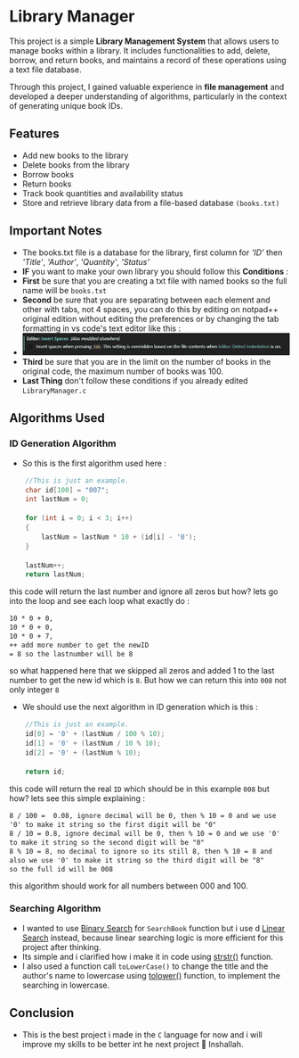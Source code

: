 # Library Manager

This project is a simple **Library Management System** that allows users to manage books within a library. It includes functionalities to add, delete, borrow, and return books, and maintains a record of these operations using a text file database.

Through this project, I gained valuable experience in **file management** and developed a deeper understanding of algorithms, particularly in the context of generating unique book IDs.

## Features

- Add new books to the library
- Delete books from the library 
- Borrow books
- Return books
- Track book quantities and availability status
- Store and retrieve library data from a file-based database `(books.txt)`

## Important Notes

- The books.txt file is a database for the library, first column for _'ID'_ then _'Title'_, _'Author'_, _'Quantity'_, _'Status'_
- **IF** you want to make your own library you should follow this **Conditions** :
- **First** be sure that you are creating a txt file with named books so the full name will be `books.txt`
- **Second** be sure that you are separating between each element and other with tabs, not 4 spaces, you can do this by editing on notpad++ original edition without editing the preferences or by changing the tab formatting in vs code's text editor like this :
- ![alt text](Images//image.png)
- **Third** be sure that you are in the limit on the number of books in the original code, the maximum number of books was 100.
- **Last Thing** don't follow these conditions if you already edited `LibraryManager.c`

## Algorithms Used

### ID Generation Algorithm

- So this is the first algorithm used here :

```c
	//This is just an example.
 	char id[100] = "007";
    int lastNum = 0;

    for (int i = 0; i < 3; i++)
    {
        lastNum = lastNum * 10 + (id[i] - '0');
    }

    lastNum++;
	return lastNum;
```

this code will return the last number and ignore all zeros but how? lets go into the loop and see each loop what exactly do :

```
10 * 0 + 0,
10 * 0 + 0,
10 * 0 + 7,
++ add more number to get the newID
= 8 so the lastnumber will be 8
```

so what happened here that we skipped all zeros and added 1 to the last number to get the new id which is `8`. But how we can return this into `008` not only integer `8`

- We should use the next algorithm in ID generation which is this :

```c
	//This is just an example.
 	id[0] = '0' + (lastNum / 100 % 10);
    id[1] = '0' + (lastNum / 10 % 10);
    id[2] = '0' + (lastNum % 10);

    return id;
```

this code will return the real `ID` which should be in this example `008` but how? lets see this simple explaining :

```
8 / 100 =  0.08, ignore decimal will be 0, then % 10 = 0 and we use '0' to make it string so the first digit will be "0"
8 / 10 = 0.8, ignore decimal will be 0, then % 10 = 0 and we use '0' to make it string so the second digit will be "0"
8 % 10 = 8, no decimal to ignore so its still 8, then % 10 = 8 and also we use '0' to make it string so the third digit will be "8"
so the full id will be 008
```

this algorithm should work for all numbers between 000 and 100.

### Searching Algorithm
- I wanted to use [Binary Search](https://www.geeksforgeeks.org/binary-search/) for `SearchBook` function but i use d [Linear Search](https://www.geeksforgeeks.org/linear-search/) instead, because linear searching logic is more efficient for this project after thinking.
- Its simple and i clarified how i make it in code using [strstr()](https://www.geeksforgeeks.org/strstr-in-ccpp/) function.
- I also used a function call `toLowerCase()` to change the title and the author's name to lowercase using [tolower()](https://www.geeksforgeeks.org/tolower-function-in-c/) function, to implement the searching in lowercase.

## Conclusion
- This is the best project i made in the `C` language for now and i will improve my skills to be better int he next project 💪 Inshallah.
